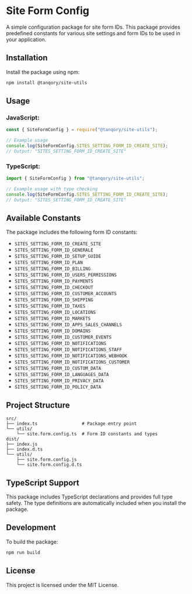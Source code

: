 # Site Form Config

A simple configuration package for site form IDs. This package provides predefined constants for various site settings and form IDs to be used in your application.

## Installation

Install the package using npm:

```bash
npm install @tanqory/site-utils
```

## Usage

### JavaScript:

```javascript
const { SiteFormConfig } = require("@tanqory/site-utils");

// Example usage
console.log(SiteFormConfig.SITES_SETTING_FORM_ID_CREATE_SITE);
// Output: "SITES_SETTING_FORM_ID_CREATE_SITE"
```

### TypeScript:

```typescript
import { SiteFormConfig } from "@tanqory/site-utils";

// Example usage with type checking
console.log(SiteFormConfig.SITES_SETTING_FORM_ID_CREATE_SITE);
// Output: "SITES_SETTING_FORM_ID_CREATE_SITE"
```

## Available Constants

The package includes the following form ID constants:

- `SITES_SETTING_FORM_ID_CREATE_SITE`
- `SITES_SETTING_FORM_ID_GENERALE`
- `SITES_SETTING_FORM_ID_SETUP_GUIDE`
- `SITES_SETTING_FORM_ID_PLAN`
- `SITES_SETTING_FORM_ID_BILLING`
- `SITES_SETTING_FORM_ID_USERS_PERMISSIONS`
- `SITES_SETTING_FORM_ID_PAYMENTS`
- `SITES_SETTING_FORM_ID_CHECKOUT`
- `SITES_SETTING_FORM_ID_CUSTOMER_ACCOUNTS`
- `SITES_SETTING_FORM_ID_SHIPPING`
- `SITES_SETTING_FORM_ID_TAXES`
- `SITES_SETTING_FORM_ID_LOCATIONS`
- `SITES_SETTING_FORM_ID_MARKETS`
- `SITES_SETTING_FORM_ID_APPS_SALES_CHANNELS`
- `SITES_SETTING_FORM_ID_DOMAINS`
- `SITES_SETTING_FORM_ID_CUSTOMER_EVENTS`
- `SITES_SETTING_FORM_ID_NOTIFICATIONS`
- `SITES_SETTING_FORM_ID_NOTIFICATIONS_STAFF`
- `SITES_SETTING_FORM_ID_NOTIFICATIONS_WEBHOOK`
- `SITES_SETTING_FORM_ID_NOTIFICATIONS_CUSTOMER`
- `SITES_SETTING_FORM_ID_CUSTOM_DATA`
- `SITES_SETTING_FORM_ID_LANGUAGES_DATA`
- `SITES_SETTING_FORM_ID_PRIVACY_DATA`
- `SITES_SETTING_FORM_ID_POLICY_DATA`

## Project Structure

```
src/
├── index.ts                 # Package entry point
└── utils/
    └── site.form.config.ts  # Form ID constants and types
dist/
├── index.js
├── index.d.ts
└── utils/
    ├── site.form.config.js
    └── site.form.config.d.ts
```

## TypeScript Support

This package includes TypeScript declarations and provides full type safety. The type definitions are automatically included when you install the package.

## Development

To build the package:

```bash
npm run build
```

## License

This project is licensed under the MIT License.
